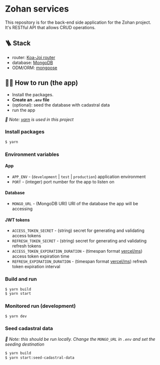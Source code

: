 # Zohan services
This repository is for the back-end side application for the Zohan project.
It's RESTful API that allows CRUD operations.
## 🪜 Stack
- router: [Koa-Joi router](https://www.npmjs.com/package/koa-joi-router)
- database: [MongoDB](https://www.mongodb.com/)
- ODM/ORM: [mongoose](https://mongoosejs.com/)
## 🏃‍♂️ How to run (the app)
- Install the packages.
- **Create an `.env` file**
- (optional): seed the database with cadastral data
- run the app

_📌 Note: [yarn](https://yarnpkg.com/) is used in this project_
### Install packages
```bash
$ yarn
```
### Environment variables
#### App
- `APP_ENV` - (`development` | `test` | `production`) application environment
- `PORT` - (integer) port number for the app to listen on
#### Database
- `MONGO_URL` - (MongoDB URI) URI of the database the app will be accessing
#### JWT tokens
- `ACCESS_TOKEN_SECRET` - (string) secret for generating and validating access tokens
- `REFRESH_TOKEN_SECRET` - (string) secret for generating and validating refresh tokens
- `ACCESS_TOKEN_EXPIRATION_DURATION` - (timespan format [vercel/ms](https://github.com/zeit/ms.js)) access token expiration time
- `REFRESH_EXPIRATION_DURATION` - (timespan format [vercel/ms](https://github.com/zeit/ms.js)) refresh token expiration interval
### Build and run
```bash
$ yarn build
$ yarn start
```
### Monitored run (development)
```bash
$ yarn dev
```
### Seed cadastral data
_📌 Note: this should be run locally. Change the `MONGO_URL` in `.env` and set the seeding destination_
```bash
$ yarn build
$ yarn start:seed-cadastral-data
```
